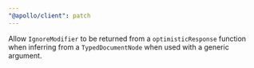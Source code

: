 ```yaml
---
"@apollo/client": patch
---
```


Allow `IgnoreModifier` to be returned from a `optimisticResponse` function when inferring from a `TypedDocumentNode` when used with a generic argument.
